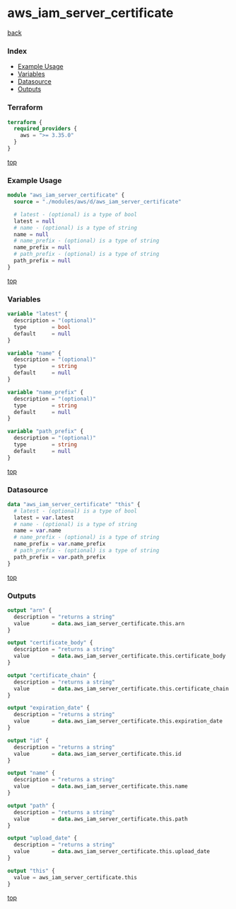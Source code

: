 # aws_iam_server_certificate

[back](../aws.md)

### Index

- [Example Usage](#example-usage)
- [Variables](#variables)
- [Datasource](#datasource)
- [Outputs](#outputs)

### Terraform

```terraform
terraform {
  required_providers {
    aws = ">= 3.35.0"
  }
}
```

[top](#index)

### Example Usage

```terraform
module "aws_iam_server_certificate" {
  source = "./modules/aws/d/aws_iam_server_certificate"

  # latest - (optional) is a type of bool
  latest = null
  # name - (optional) is a type of string
  name = null
  # name_prefix - (optional) is a type of string
  name_prefix = null
  # path_prefix - (optional) is a type of string
  path_prefix = null
}
```

[top](#index)

### Variables

```terraform
variable "latest" {
  description = "(optional)"
  type        = bool
  default     = null
}

variable "name" {
  description = "(optional)"
  type        = string
  default     = null
}

variable "name_prefix" {
  description = "(optional)"
  type        = string
  default     = null
}

variable "path_prefix" {
  description = "(optional)"
  type        = string
  default     = null
}
```

[top](#index)

### Datasource

```terraform
data "aws_iam_server_certificate" "this" {
  # latest - (optional) is a type of bool
  latest = var.latest
  # name - (optional) is a type of string
  name = var.name
  # name_prefix - (optional) is a type of string
  name_prefix = var.name_prefix
  # path_prefix - (optional) is a type of string
  path_prefix = var.path_prefix
}
```

[top](#index)

### Outputs

```terraform
output "arn" {
  description = "returns a string"
  value       = data.aws_iam_server_certificate.this.arn
}

output "certificate_body" {
  description = "returns a string"
  value       = data.aws_iam_server_certificate.this.certificate_body
}

output "certificate_chain" {
  description = "returns a string"
  value       = data.aws_iam_server_certificate.this.certificate_chain
}

output "expiration_date" {
  description = "returns a string"
  value       = data.aws_iam_server_certificate.this.expiration_date
}

output "id" {
  description = "returns a string"
  value       = data.aws_iam_server_certificate.this.id
}

output "name" {
  description = "returns a string"
  value       = data.aws_iam_server_certificate.this.name
}

output "path" {
  description = "returns a string"
  value       = data.aws_iam_server_certificate.this.path
}

output "upload_date" {
  description = "returns a string"
  value       = data.aws_iam_server_certificate.this.upload_date
}

output "this" {
  value = aws_iam_server_certificate.this
}
```

[top](#index)